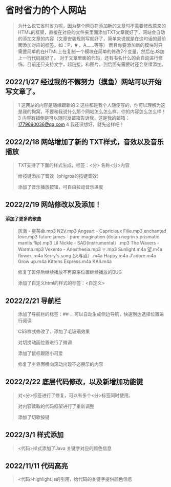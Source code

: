 # 省时省力的个人网站

>	为什么说它省时省力呢，因为整个网页在添加新的文章时不需要修改原来的HTML的框架，直接在对应的文件夹里面添加TXT文章就好了，网站会自动的添加文章的内容（文章安装规则写就好了，简单来说就是在这句话的最前面添加对应的标签，如：P，# ，A……等等）
>	而且你要添加新的模块时只需要简单的在HTML上在复制一个模块在简单的修改7个变量，然后在JS加上一行代码就好了。
>	对于文章里面的代码，还有书名什么的会自动进行修饰。目前还只支持文字，超链接，和图片，到后面有需要时还会继续添加。



## 2022/1/27   经过我的不懈努力（摸鱼）网站可以开始写文章了。

>	1 这网站的内容是随缘跟新的
>	2 这些都是我个人随便写的，你可以理解为这是我的狗窝，不要和我说什么那个网站怎么怎么样，你的内容怎么怎么样！
>	3 内容有错倒是可以随时发邮箱告诉我，这是我的邮箱：1779690036@qq.com
>	4 我还没想好，就先这样吧！



## 2022/2/18  网站增加了新的  TXT样式，音效以及音乐播放

>	TXT支持了下面的样式生成，标签：<分>
>	名称<分>内容
>	 
>	给按键添加了音效（phigros的按键音效）
>	 
>	添加了音乐播放按钮，可自由拉动音乐进度



## 2022/2/19  网站修改以及添加！

#### 	添加了更多的歌曲
>	灰澈 - 星茶会.mp3
>	N2V.mp3
>	Angeart - Capricieux Fille.mp3
>	enchanted love.mp3
>	future james - pure imagination (dotan negrin x prismatic mantis flip).mp3
>	Lil Nickle - SAD(instrumental）.mp3
>	The Wavers - Warma.mp3
>	Vexento - Anesthesia.mp3
>	ᯤ.mp3
>	Sunlight.m4a
>	望.m4a
>	flower..m4a
>	Kerry's song (火与酒）.m4a
>	Happy.m4a
>	J'adore.m4a
>	Grow up.m4a
>	Kittens Express.m4a
>	KAII.m4a

>	
>	修复了暂停后继续播放不再原来位置继续播放的BUG
>	
>	添加了自定义html的样式的标签：<自定义>




## 2022/2/21  导航栏

>	添加了导航栏的标签：## ，可以自动生成侧边导航，快速到达选择位置进行阅读
>	
>	CSS样式修改了，添加了毛玻璃效果
>	
>	对切换动画位置进行了微调
>	
>	添加了鼠标跟随小可爱
>	
>	修复了主界面横向滚动出现不必展示的内容



## 2022/2/22  底层代码修改，以及新增加功能键

>	对<分>标签进行了修复，可以有多个<分>标签同时使用。
>	
>	对内容读取的代码框架进行了重新调整
>	
>	添加了切歌按键



## 2022/3/1 样式添加

>	<代码>样式添加了Java 关键字对应的颜色信息



## 2022/11/11 代码高亮

>	<代码>highlight.js的引用，给代码的关键字提供颜色信息